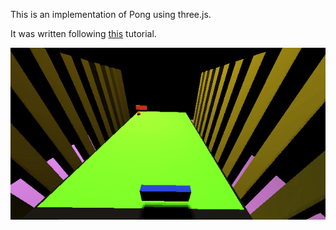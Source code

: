 This is an implementation of Pong using three.js.

It was written following 
[this](http://buildnewgames.com/webgl-threejs/) 
tutorial.

![](pong.gif)